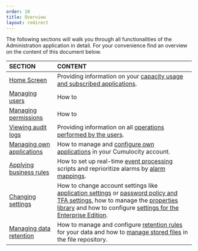```yaml
---
order: 10
title: Overview
layout: redirect
---
```


The following sections will walk you through all functionalities of the Administration application in detail. For your convenience find an overview on the content of this document below.

|SECTION|CONTENT|
|:---|:---|
|[Home Screen](#home-screen)|Providing information on your [capacity usage and subscribed applications](#home-screen).
|[Managing users](#managing-users)|How to
|[Managing permissions](#managing-permissions)|How to
|[Viewing audit logs](#audit-logs)|Providing information on all [operations performed by the users](#audit-logs).
|[Managing own applications](#managing-applications)|How to manage and [configure own applications](#managing-applications) in your Cumulocity account.
|[Applying business rules](#business-rules)|How to set up real-time [event processing](#event-processing) scripts and reprioritize alarms by [alarm mappings](#reprio-alarms).
|[Changing settings](#changing-settings)|How to change account settings like [application settings](#default-app) or [password policy and TFA settings](#changing-password-settings), how to manage the [properties library](#properties) and how to configure [settings for the Enterprise Edition](#config-platform).
|[Managing data retention](#retention-rules)|How to manage and configure [retention rules](#retention-rules) for your data and how to [manage stored files](#files) in the file repository.
